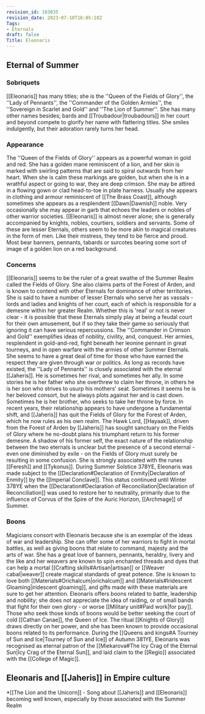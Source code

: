 ```yaml
---
revision_id: 103035
revision_date: 2023-07-10T16:05:18Z
Tags:
- Eternals
draft: false
Title: Eleonaris
---
```

## Eternal of Summer
### Sobriquets
[[Eleonaris]] has many titles; she is the ''Queen of the Fields of Glory'', the ''Lady of Pennants'', the ''Commander of the Golden Armies'', the ''Sovereign in Scarlet and Gold'' and ''The Lion of Summer''. 
She has many other names besides; bards and [[Troubadour|troubadours]] in her court and beyond compete to glorify her name with flattering titles. She smiles indulgently, but their adoration rarely turns her head.
### Appearance
The ''Queen of the Fields of Glory'' appears as a powerful woman in gold and red. She has a golden mane reminiscent of a lion, and her skin is marked with swirling patterns that are said to spiral outwards from her heart. When she is calm these markings are golden, but when she is in a wrathful aspect or going to war, they are deep crimson.
She may be attired in a flowing gown or clad head-to-toe in plate harness. Usually she appears in clothing and armour reminiscent of [[The Brass Coast]], although sometimes she appears as a resplendent [[Dawn|Dawnish]] noble. Very occasionally she may appear in garb that echoes the leaders or nobles of other warrior societies.
[[Eleonaris]] is almost never alone; she is generally accompanied by knights, nobles, courtiers, soldiers and servants. Some of these are lesser Eternals, others seem to be more akin to magical creatures in the form of men. Like their mistress, they tend to be fierce and proud. Most bear banners, pennants, tabards or surcotes bearing some sort of image of a golden lion on a red background.
### Concerns
[[Eleonaris]] seems to be the ruler of a great swathe of the Summer Realm called the Fields of Glory. She also claims parts of the Forest of Arden, and is known to contend with other Eternals for dominance of other territories. She is said to have a number of lesser Eternals who serve her as vassals - lords and ladies and knights of her court, each of which is responsible for a demesne within her greater Realm. Whether this is 'real' or not is never clear - it is possible that these Eternals simply play at being a feudal court for their own amusement, but if so they take their game so seriously that ignoring it can have serious repercussions.
The ''Commander in Crimson and Gold'' exemplifies ideas of nobility, civility, and, conquest. Her armies, resplendent in gold-and-red, fight beneath her leonine pennant in great tourneys, and in open warfare with the armies of other Summer Eternals. She seems to have a great deal of time for those who have earned the respect they are given through war or politics.
As long as records have existed, the ''Lady of Pennants'' is closely associated with the eternal [[Jaheris]]. He is sometimes her rival, and sometimes her ally. In some stories he is her father who she overthrew to claim her throne, in others he is her son who strives to usurp his mothers' seat. Sometimes it seems he is her beloved consort, but he always plots against her and is cast down. Sometimes he is her brother, who seeks to take her throne by force. In recent years, their relationship appears to have undergone a fundamental shift, and [[Jaheris]] has quit the Fields of Glory for the Forest of Arden, which he now rules as his own realm.
The Hawk Lord, [[Hayaak]], driven from the Forest of Arden by [[Jaheris]] has sought sanctuary on the Fields of Glory where he no-doubt plans his triumphant return to his former demesne. A shadow of his former self, the exact nature of the relationship between the two eternals is unclear but the presence of a second eternal - even one diminished by exile - on the Fields of Glory must surely be resulting in some confusion.
She is strongly associated with the runes [[Feresh]] and [[Tykonus]].
During Summer Solstice 378YE, Eleonaris was made subject to the [[Declaration#Declaration of Enmity|Declaration of Enmity]] by the [[Imperial Conclave]]. This status continued until Winter 378YE when the [[Declaration#Declaration of Reconciliation|Declaration of Reconciliation]] was used to restore her to neutrality, primarily due to the influence of Corvus of the Spire of the Auric Horizon, [[Archmage]] of Summer.
### Boons
Magicians consort with Eleonaris because she is an exemplar of the ideas of war and leadership. She can offer some of her warriors to fight in mortal battles, as well as giving boons that relate to command, majesty and the arts of war. She has a great love of banners, pennants, heraldry, livery and the like and her weavers are known to spin enchanted threads and dyes that can help a mortal [[Crafting skills#Artisan|artisan]] or [[Weaver cabal|weaver]] create magical standards of great potence. She is known to love both [[Materials#Orichalcum|orichalcum]] and [[Materials#Iridescent Gloaming|iridescent gloaming]], and gifts made with these materials are sure to get her attention.
Eleonaris offers boons related to battle, leadership and nobility; she does not appreciate the idea of raiding, or of small bands that fight for their own glory - or worse [[Military unit#Paid work|for pay]]. Those who seek those kinds of boons would be better seeking the court of cold [[Cathan Canae]], the Queen of Ice.
The ritual [[Knights of Glory]] draws directly on her power, and she has been known to provide occasional boons related to its performance.
During the [[Queens and kings#A Tourney of Sun and Ice|Tourney of Sun and Ice]] of Autumn 381YE, Eleonaris was recognised as eternal patron of the [[Miekarova#The Icy Crag of the Eternal Sun|Icy Crag of the Eternal Sun]], and laid claim to the [[Regio]] associated with the [[College of Magic]].
## Eleonaris and [[Jaheris]] in Empire culture
*[[The Lion and the Unicorn]] - Song about [[Jaheris]] and [[Eleonaris]] becoming well known, especially by those associated with the Summer Realm